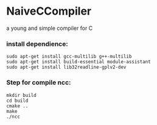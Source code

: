 # NaiveCCompiler
a young and simple compiler for C
### install dependience:
```
sudo apt-get install gcc-multilib g++-multilib  
sudo apt-get install build-essential module-assistant 
sudo apt-get install lib32readline-gplv2-dev
```

### Step for compile ncc:
```
mkdir build
cd build
cmake ..
make
./ncc
```